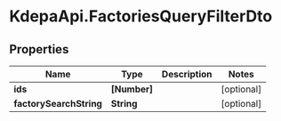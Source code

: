 # KdepaApi.FactoriesQueryFilterDto

## Properties

Name | Type | Description | Notes
------------ | ------------- | ------------- | -------------
**ids** | **[Number]** |  | [optional] 
**factorySearchString** | **String** |  | [optional] 


